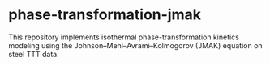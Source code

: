 # phase-transformation-jmak
This repository implements isothermal phase-transformation kinetics modeling using the Johnson–Mehl–Avrami–Kolmogorov (JMAK) equation on steel TTT data.
